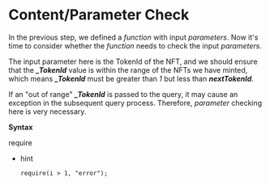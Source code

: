 # Content/Parameter Check

In the previous step, we defined a *function* with input *parameters*. Now it's time to consider whether the *function* needs to check the input *parameters*.

The input parameter here is the TokenId of the NFT, and we should ensure that the ***_TokenId*** value is within the range of the NFTs we have minted, which means ***_TokenId*** must be greater than *1* but less than ***nextTokenId***.

If an "out of range" ***_TokenId*** is passed to the query, it may cause an exception in the subsequent query process. Therefore, *parameter* checking here is very necessary.

**Syntax**

require

- hint
    
    ```solidity
    require(i > 1, "error");
    ```
    
